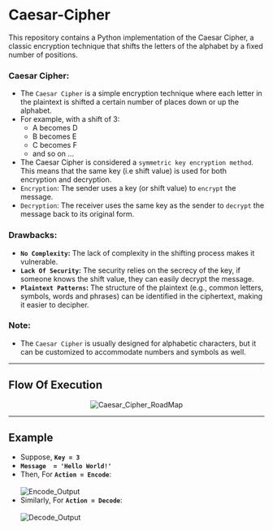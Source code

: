 # Caesar-Cipher
This repository contains a Python implementation of the Caesar Cipher, a classic encryption technique that shifts the letters of the alphabet by a fixed number of positions.

### Caesar Cipher:
  - The `Caesar Cipher` is a simple encryption technique where each letter in the plaintext is shifted a certain number of places down or up the alphabet.
  - For example, with a shift of 3:
    - A becomes D
    - B becomes E
    - C becomes F
    - and so on ...    
  - The Caesar Cipher is considered a `symmetric key encryption method`. This means that the same key (i.e shift value) is used for both encryption and decryption.
  - `Encryption`: The sender uses a key (or shift value) to `encrypt` the message.
  - `Decryption`: The receiver uses the same key as the sender to `decrypt` the message back to its original form.

### Drawbacks:
  - **`No Complexity`:** The lack of complexity in the shifting process makes it vulnerable.
  - **`Lack Of Security`:** The security relies on the secrecy of the key, if someone knows the shift value, they can easily decrypt the message.
  - **`Plaintext Patterns`:** The structure of the plaintext (e.g., common letters, symbols, words and phrases) can be identified in the ciphertext, making it easier to decipher.

### Note:
  - The `Caesar Cipher` is usually designed for alphabetic characters, but it can be customized to accommodate numbers and symbols as well.

---

## Flow Of Execution

<center>
  
![Caesar_Cipher_RoadMap](https://github.com/user-attachments/assets/7679ed76-4aeb-4820-89f0-aea8d27769d7)
</center>

---

## Example
  - Suppose, **`Key = 3`**
  - **`Message  = 'Hello World!'`**
  - Then, For **`Action = Encode`**:<br>
    <br>
    ![Encode_Output](https://github.com/user-attachments/assets/da899caf-d1f9-49b0-bce6-bf3774e6e8d2)
  - Similarly, For **`Action = Decode`**:<br>
    <br>
    ![Decode_Output](https://github.com/user-attachments/assets/da899caf-d1f9-49b0-bce6-bf3774e6e8d2)



